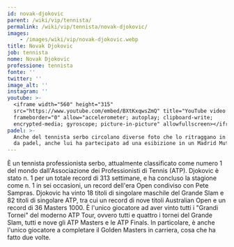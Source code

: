 ```yaml
---
id: novak-djokovic
parent: /wiki/vip/tennista/
permalink: /wiki/vip/tennista/novak-djokovic/
images:
    - /images/wiki/vip/novak-djokovic.webp
title: Novak Djokovic
job: tennista
nome: Novak Djokovic
professione: tennista
fonte: ''
twitter: ''
image_alt: ''
instagram: ''
youtube: >-
  <iframe width="560" height="315"
  src="https://www.youtube.com/embed/BXtKxqwsZmQ" title="YouTube video player"
  frameborder="0" allow="accelerometer; autoplay; clipboard-write;
  encrypted-media; gyroscope; picture-in-picture" allowfullscreen></iframe>
padel: >-
  Anche del tennista serbo circolano diverse foto che lo ritraggano in un campo
  da padel, anche lui ha partecipato ad una esibizione in un Madrid Mutua Open.
---
```

È un tennista professionista serbo, attualmente classificato come numero 1 del mondo dall'Associazione dei Professionisti di Tennis (ATP). Djokovic è stato n. 1 per un totale record di 313 settimane, e ha concluso la stagione come n. 1 in sei occasioni, un record dell'era Open condiviso con Pete Sampras. Djokovic ha vinto 18 titoli di singolare maschile del Grande Slam e 82 titoli di singolare ATP, tra cui un record di nove titoli Australian Open e un record di 36 Masters 1000. È l'unico giocatore ad aver vinto tutti i "Grandi Tornei" del moderno ATP Tour, ovvero tutti e quattro i tornei del Grande Slam, tutti e nove gli ATP Masters e le ATP Finals. In particolare, è anche l'unico giocatore a completare il Golden Masters in carriera, cosa che ha fatto due volte.